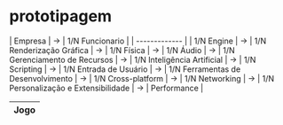 # prototipagem

|    Empresa    |    -> |    1/N Funcionario    |
| ------------- |
|    1/N Engine     | -> |    1/N Renderização Gráfica    | -> |    1/N Física    | -> |    1/N Áudio    | -> |    1/N Gerenciamento de Recursos    | 
                      -> |    1/N Inteligência Artificial    | -> |    1/N Scripting    |
                      -> |    1/N Entrada de Usuário    | -> |    1/N Ferramentas de Desenvolvimento    | -> |    1/N Cross-platform    | -> |    1/N Networking    |
                      -> |    1/N Personalização e Extensibilidade    | -> |    Performance    |

|     Jogo      |
| ------------- |
